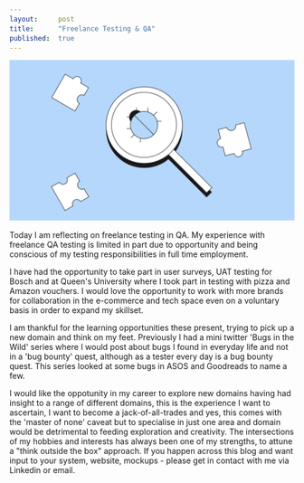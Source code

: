 ```yaml
---
layout:     post
title:      "Freelance Testing & QA"
published:  true
---
```


![ResponsibleAI](/assets/bugs.png)

Today I am reflecting on freelance testing in QA. My experience with freelance QA testing is limited in part due to opportunity and being conscious of my testing responsibilities in full time employment. 

I have had the opportunity to take part in user surveys, UAT testing for Bosch and at Queen's University where I took part in testing with pizza and Amazon vouchers. I would love the opportunity to work with more brands for collaboration in the e-commerce and tech space even on a voluntary basis in order to expand my skillset. 

I am thankful for the learning opportunities these present, trying to pick up a new domain and think on my feet. Previously I had a mini twitter 'Bugs in the Wild' series where I would post about bugs I found in everyday life and not in a 'bug bounty' quest, although as a tester every day is a bug bounty quest. This series looked at some bugs in ASOS and Goodreads to name a few. 

I would like the oppotunity in my career to explore new domains having had insight to a range of different domains, this is the experience I want to ascertain, I want to become a jack-of-all-trades and yes, this comes with the 'master of none' caveat but to specialise in just one area and domain would be detrimental to feeding exploration and creativity. The intersections of my hobbies and interests has always been one of my strengths, to attune a "think outside the box" approach.  If you happen across this blog and want input to your system, website, mockups - please get in contact with me via Linkedin or email. 
